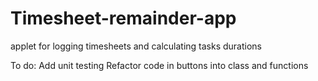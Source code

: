 # Timesheet-remainder-app
applet for logging timesheets and calculating tasks durations

To do:
Add unit testing
Refactor code in buttons into class and functions
